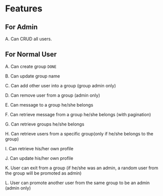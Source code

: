 # Features

## For Admin
A. Can CRUD all users.

## For Normal User
A. Can create group `DONE`

B. Can update group name

C. Can add other user into a group (group admin only)

D. Can remove user from a group (admin only)

E. Can message to a group he/she belongs

F. Can retrieve message from a group he/she belongs (with pagination)

G. Can retrieve groups he/she belongs

H. Can retrieve users from a specific group(only if he/she belongs to the group)

I. Can retrieve his/her own profile

J. Can update his/her own profile

K. User can exit from a group (if he/she was an admin, a random user from the group will be promoted as admin)

L. User can promote another user from the same group to be an admin (admin only)
